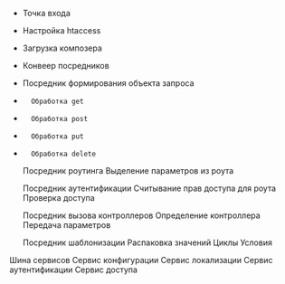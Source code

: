 + Точка входа
+	Настройка htaccess
+	Загрузка композера

+ Конвеер посредников

+	Посредник формирования объекта запроса
+		Обработка get
+		Обработка post
+		Обработка put
+		Обработка delete

	Посредник роутинга
		Выделение параметров из роута		

	Посредник аутентификации
		Считывание прав доступа для роута
		Проверка доступа

	Посредник вызова контроллеров
		Определение контроллера
		Передача параметров

	Посредник шаблонизации
		Распаковка значений
		Циклы
		Условия

Шина сервисов
	Сервис конфигурации
	Сервис локализации
	Сервис аутентификации
	Сервис доступа
